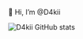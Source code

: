 👋 Hi, I’m @D4kii

![D4kii GitHub stats](https://github-readme-stats.vercel.app/api?username=D4kii&show_icons=true&theme=highcontrast)
